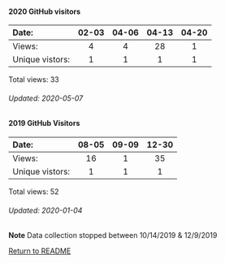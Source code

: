 #### 2020 GitHub visitors
Date:		   |  02-03   |       04-06  |  04-13  |  04-20
|:---   |:---: |:---:  |:---:  |:---:
Views:		  |  4       |       4      |  28     |  1
Unique  vistors:  | 1       |      1  |      1  |      1

Total views: 33
###### Updated: 2020-05-07

#### 2019 GitHub Visitors
Date:   |         08-05   |  09-09 | 12-30
|:---   |:---:     |:---: |:---:
Views:  |         16      |  1 | 35
Unique  vistors:  |       1  |      1 | 1 

Total views: 52
###### Updated: 2020-01-04
**Note**  Data collection stopped between 10/14/2019 & 12/9/2019

[Return to README](https://github.com/BradleyA/pi-video/blob/master/README.md#traffic)
